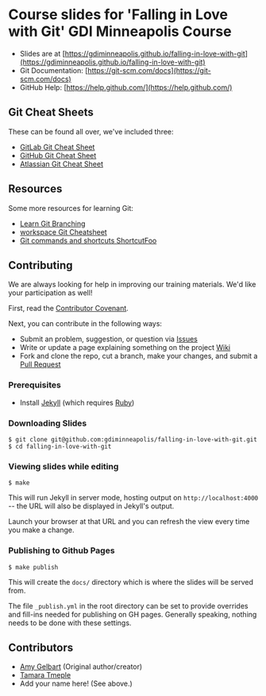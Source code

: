 # Course slides for 'Falling in Love with Git' GDI Minneapolis Course

* Slides are at [https://gdiminneapolis.github.io/falling-in-love-with-git](https://gdiminneapolis.github.io/falling-in-love-with-git)
* Git Documentation: [https://git-scm.com/docs](https://git-scm.com/docs)
* GitHub Help: [https://help.github.com/](https://help.github.com/)

## Git Cheat Sheets

These can be found all over, we've included three:

* [GitLab Git Cheat Sheet](gitlab-git-cheat-sheet.pdf)
* [GitHub Git Cheat Sheet](github-git-cheat-sheet.pdf)
* [Atlassian Git Cheat Sheet](atlassian_git_cheatsheet.pdf)

## Resources

Some more resources for learning Git:

* [Learn Git Branching](http://learngitbranching.js.org/)
* [workspace  Git Cheatsheet](http://www.ndpsoftware.com/git-cheatsheet.html#loc=workspace;)
* [Git commands and shortcuts  ShortcutFoo](https://www.shortcutfoo.com/app/dojos/git)


## Contributing

We are always looking for help in improving our training materials. We'd like your participation as well!

First, read the [Contributor Covenant](CONTRIBUTOR_COVENANT.md).

Next, you can contribute in the following ways:

* Submit an problem, suggestion, or question via [Issues](https://github.com/gdiminneapolis/falling-in-love-with-git/issues)
* Write or update a page explaining something on the project [Wiki](https://github.com/gdiminneapolis/falling-in-love-with-git/wiki)
* Fork and clone the repo, cut a branch, make your changes, and submit a [Pull Request](https://github.com/gdiminneapolis/falling-in-love-with-git/pulls)

### Prerequisites

* Install [Jekyll](https://jekyllrb.com) (which requires [Ruby](http://ruby-lang.org))

### Downloading Slides

    $ git clone git@github.com:gdiminneapolis/falling-in-love-with-git.git
    $ cd falling-in-love-with-git

### Viewing slides while editing

    $ make

This will run Jekyll in server mode, hosting output on `http://localhost:4000` -- the URL will also be displayed in Jekyll's output.

Launch your browser at that URL and you can refresh the view every time you make a change.

### Publishing to Github Pages

    $ make publish

This will create the `docs/` directory which is where the slides will
be served from.

The file `_publish.yml` in the root directory can be set to provide overrides and fill-ins needed for publishing on GH pages. Generally speaking, nothing needs to be done with these settings.

## Contributors

* [Amy Gelbart](https://twitter.com/amlyhamm) (Original author/creator)
* [Tamara Tmeple](https://github.com/tamouse)
* Add your name here! (See above.)
